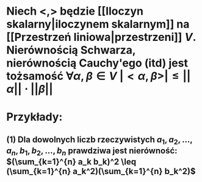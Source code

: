 # Niech $<,>$  będzie [[Iloczyn skalarny|iloczynem skalarnym]] na [[Przestrzeń liniowa|przestrzeni]] $V$. **Nierównością Schwarza**, **nierównością Cauchy'ego** (itd) jest tożsamość $\forall \alpha,\beta \in V \:  |<\alpha,\beta>| \leq ||\alpha|| \cdot ||\beta||$

# Przykłady:
## (1) Dla dowolnych liczb rzeczywistych $a_1, a_2,..., a_n, b_1, b_2, ..., b_n$ prawdziwa jest nierówność: $(\sum_{k=1}^{n} a_k b_k)^2 \leq (\sum_{k=1}^{n} a_k^2)(\sum_{k=1}^{n} b_k^2)$


